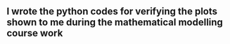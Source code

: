 ## I wrote the python codes for verifying the plots shown to me during the mathematical modelling course work
